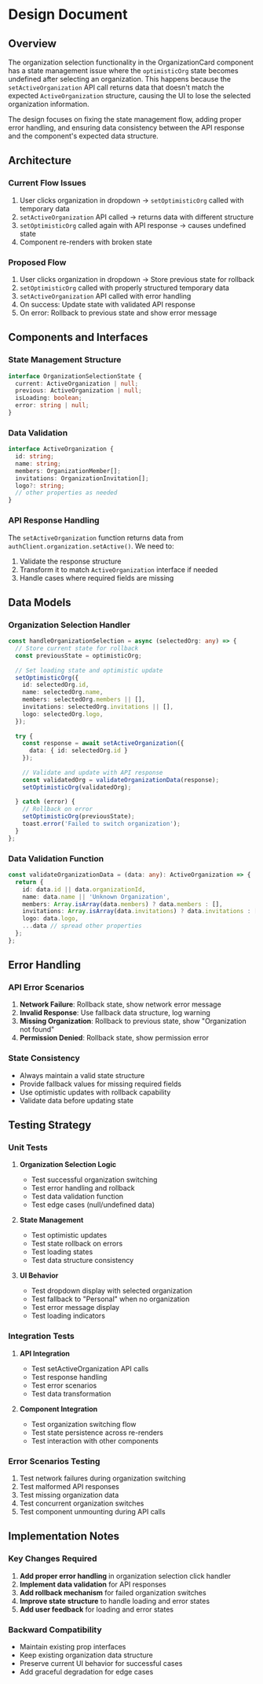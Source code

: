 # Design Document

## Overview

The organization selection functionality in the OrganizationCard component has a state management issue where the `optimisticOrg` state becomes undefined after selecting an organization. This happens because the `setActiveOrganization` API call returns data that doesn't match the expected `ActiveOrganization` structure, causing the UI to lose the selected organization information.

The design focuses on fixing the state management flow, adding proper error handling, and ensuring data consistency between the API response and the component's expected data structure.

## Architecture

### Current Flow Issues
1. User clicks organization in dropdown → `setOptimisticOrg` called with temporary data
2. `setActiveOrganization` API called → returns data with different structure
3. `setOptimisticOrg` called again with API response → causes undefined state
4. Component re-renders with broken state

### Proposed Flow
1. User clicks organization in dropdown → Store previous state for rollback
2. `setOptimisticOrg` called with properly structured temporary data
3. `setActiveOrganization` API called with error handling
4. On success: Update state with validated API response
5. On error: Rollback to previous state and show error message

## Components and Interfaces

### State Management Structure
```typescript
interface OrganizationSelectionState {
  current: ActiveOrganization | null;
  previous: ActiveOrganization | null;
  isLoading: boolean;
  error: string | null;
}
```

### Data Validation
```typescript
interface ActiveOrganization {
  id: string;
  name: string;
  members: OrganizationMember[];
  invitations: OrganizationInvitation[];
  logo?: string;
  // other properties as needed
}
```

### API Response Handling
The `setActiveOrganization` function returns data from `authClient.organization.setActive()`. We need to:
1. Validate the response structure
2. Transform it to match `ActiveOrganization` interface if needed
3. Handle cases where required fields are missing

## Data Models

### Organization Selection Handler
```typescript
const handleOrganizationSelection = async (selectedOrg: any) => {
  // Store current state for rollback
  const previousState = optimisticOrg;
  
  // Set loading state and optimistic update
  setOptimisticOrg({
    id: selectedOrg.id,
    name: selectedOrg.name,
    members: selectedOrg.members || [],
    invitations: selectedOrg.invitations || [],
    logo: selectedOrg.logo,
  });
  
  try {
    const response = await setActiveOrganization({
      data: { id: selectedOrg.id }
    });
    
    // Validate and update with API response
    const validatedOrg = validateOrganizationData(response);
    setOptimisticOrg(validatedOrg);
    
  } catch (error) {
    // Rollback on error
    setOptimisticOrg(previousState);
    toast.error('Failed to switch organization');
  }
};
```

### Data Validation Function
```typescript
const validateOrganizationData = (data: any): ActiveOrganization => {
  return {
    id: data.id || data.organizationId,
    name: data.name || 'Unknown Organization',
    members: Array.isArray(data.members) ? data.members : [],
    invitations: Array.isArray(data.invitations) ? data.invitations : [],
    logo: data.logo,
    ...data // spread other properties
  };
};
```

## Error Handling

### API Error Scenarios
1. **Network Failure**: Rollback state, show network error message
2. **Invalid Response**: Use fallback data structure, log warning
3. **Missing Organization**: Rollback to previous state, show "Organization not found"
4. **Permission Denied**: Rollback state, show permission error

### State Consistency
- Always maintain a valid state structure
- Provide fallback values for missing required fields
- Use optimistic updates with rollback capability
- Validate data before updating state

## Testing Strategy

### Unit Tests
1. **Organization Selection Logic**
   - Test successful organization switching
   - Test error handling and rollback
   - Test data validation function
   - Test edge cases (null/undefined data)

2. **State Management**
   - Test optimistic updates
   - Test state rollback on errors
   - Test loading states
   - Test data structure consistency

3. **UI Behavior**
   - Test dropdown display with selected organization
   - Test fallback to "Personal" when no organization
   - Test error message display
   - Test loading indicators

### Integration Tests
1. **API Integration**
   - Test setActiveOrganization API calls
   - Test response handling
   - Test error scenarios
   - Test data transformation

2. **Component Integration**
   - Test organization switching flow
   - Test state persistence across re-renders
   - Test interaction with other components

### Error Scenarios Testing
1. Test network failures during organization switching
2. Test malformed API responses
3. Test missing organization data
4. Test concurrent organization switches
5. Test component unmounting during API calls

## Implementation Notes

### Key Changes Required
1. **Add proper error handling** in organization selection click handler
2. **Implement data validation** for API responses
3. **Add rollback mechanism** for failed organization switches
4. **Improve state structure** to handle loading and error states
5. **Add user feedback** for loading and error states

### Backward Compatibility
- Maintain existing prop interfaces
- Keep existing organization data structure
- Preserve current UI behavior for successful cases
- Add graceful degradation for edge cases